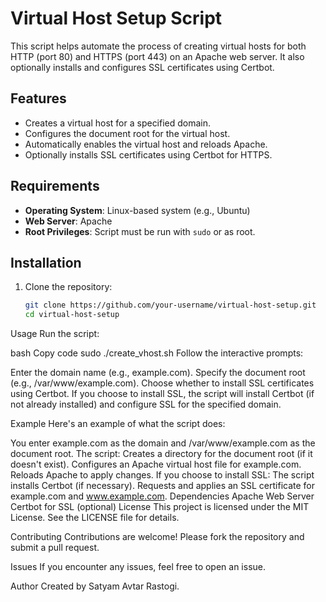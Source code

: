# Virtual Host Setup Script

This script helps automate the process of creating virtual hosts for both HTTP (port 80) and HTTPS (port 443) on an Apache web server. It also optionally installs and configures SSL certificates using Certbot.

## Features
- Creates a virtual host for a specified domain.
- Configures the document root for the virtual host.
- Automatically enables the virtual host and reloads Apache.
- Optionally installs SSL certificates using Certbot for HTTPS.

## Requirements
- **Operating System**: Linux-based system (e.g., Ubuntu)
- **Web Server**: Apache
- **Root Privileges**: Script must be run with `sudo` or as root.

## Installation
1. Clone the repository:
   ```bash
   git clone https://github.com/your-username/virtual-host-setup.git
   cd virtual-host-setup
Usage
Run the script:

bash
Copy code
sudo ./create_vhost.sh
Follow the interactive prompts:

Enter the domain name (e.g., example.com).
Specify the document root (e.g., /var/www/example.com).
Choose whether to install SSL certificates using Certbot.
If you choose to install SSL, the script will install Certbot (if not already installed) and configure SSL for the specified domain.

Example
Here's an example of what the script does:

You enter example.com as the domain and /var/www/example.com as the document root.
The script:
Creates a directory for the document root (if it doesn't exist).
Configures an Apache virtual host file for example.com.
Reloads Apache to apply changes.
If you choose to install SSL:
The script installs Certbot (if necessary).
Requests and applies an SSL certificate for example.com and www.example.com.
Dependencies
Apache Web Server
Certbot for SSL (optional)
License
This project is licensed under the MIT License. See the LICENSE file for details.

Contributing
Contributions are welcome! Please fork the repository and submit a pull request.

Issues
If you encounter any issues, feel free to open an issue.

Author
Created by Satyam Avtar Rastogi.
